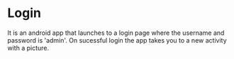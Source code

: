 # Login

It is an android app that launches to a login page where the username and password is 'admin'.
On sucessful login the app takes you to a new activity with a picture.
